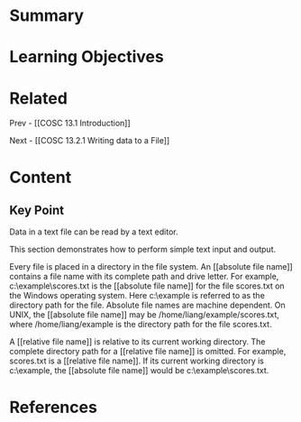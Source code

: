 # Summary

# Learning Objectives

# Related
Prev - [[COSC 13.1 Introduction]]

Next - [[COSC 13.2.1 Writing data to a File]]
# Content

## Key Point

Data in a text file can be read by a text editor.

This section demonstrates how to perform simple text input and output.

Every file is placed in a directory in the file system. An [[absolute file name]] contains a file name with its complete path and drive letter. For example, c:\example\scores.txt is the [[absolute file name]] for the file scores.txt on the Windows operating system. Here c:\example is referred to as the directory path for the file. Absolute file names are machine dependent. On UNIX, the [[absolute file name]] may be /home/liang/example/scores.txt, where /home/liang/example is the directory path for the file scores.txt.

A [[relative file name]] is relative to its current working directory. The complete directory path for a [[relative file name]] is omitted. For example, scores.txt is a [[relative file name]]. If its current working directory is c:\example, the [[absolute file name]] would be c:\example\scores.txt.

# References
